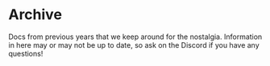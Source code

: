 # Archive
Docs from previous years that we keep around for the nostalgia.
Information in here may or may not be up to date, so ask on the 
Discord if you have any questions!
